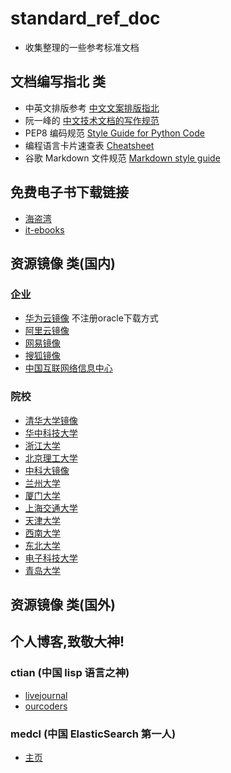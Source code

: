 # standard_ref_doc
* 收集整理的一些参考标准文档
## 文档编写指北 类
* 中英文排版参考 [中文文案排版指北](https://github.com/sparanoid/chinese-copywriting-guidelines)
* 阮一峰的 [中文技术文档的写作规范](https://github.com/ruanyf/document-style-guide)
* PEP8 编码规范 [Style Guide for Python Code](https://www.python.org/dev/peps/pep-0008/)
* 编程语言卡片速查表 [Cheatsheet](https://github.com/skywind3000/awesome-cheatsheets)
* 谷歌 Markdown 文件规范 [Markdown style guide](https://github.com/google/styleguide/blob/gh-pages/docguide/style.md)
## 免费电子书下载链接
* [海盗湾](https://link.zhihu.com/?target=http%3A//thepiratebay.se/)
* [it-ebooks](https://link.zhihu.com/?target=http%3A//it-ebooks.info/)
## 资源镜像 类(国内)
### 企业
* [华为云镜像](https://mirrors.huaweicloud.com/java/jdk/) 不注册oracle下载方式
* [阿里云镜像](https://developer.aliyun.com/mirror/)
* [网易镜像](http://mirrors.163.com/)
* [搜狐镜像](http://mirrors.sohu.com/)
* [中国互联网络信息中心](http://mirrors.cnnic.cn/)
### 院校
* [清华大学镜像](https://mirrors.tuna.tsinghua.edu.cn/)
* [华中科技大学](http://mirrors.hust.edu.cn/)
* [浙江大学](http://mirrors.zju.edu.cn/)
* [北京理工大学](http://mirror.bit.edu.cn/web/)
* [中科大镜像](http://mirrors.ustc.edu.cn/)
* [兰州大学](http://mirror.lzu.edu.cn/)
* [厦门大学](http://mirrors.xmu.edu.cn/)
* [上海交通大学](http://ftp.sjtu.edu.cn/)
* [天津大学](http://mirror.tju.edu.cn/)
* [西南大学](http://linux.swu.edu.cn/swudownload/Distributions/)
* [东北大学](http://mirror.neu.edu.cn/)
* [电子科技大学](http://ubuntu.uestc.edu.cn/)
* [青岛大学](http://mirror.qdu.edu.cn/)
## 资源镜像 类(国外)
## 个人博客,致敬大神!
### ctian (中国 lisp 语言之神)
* [livejournal](https://ctian.livejournal.com/)
* [ourcoders](https://ourcoders.com/trend/user/1929185323/)
### medcl (中国 ElasticSearch 第一人)
* [主页](https://medcl.com/)

